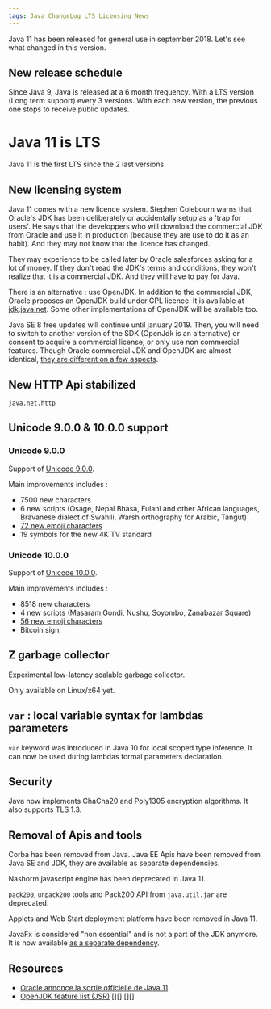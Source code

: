 ```yaml
---
tags: Java ChangeLog LTS Licensing News
---
```

Java 11 has been released for general use in september 2018. Let's see what changed in this version.
## New release schedule

Since Java 9, Java is released at a 6 month frequency. With a LTS version 
(Long term support) every 3 versions. With each new version, the previous one stops 
to receive public updates.

# Java 11 is LTS

Java 11 is the first LTS since the 2 last versions.

## New licensing system

Java 11 comes with a new licence system. Stephen Colebourn warns that Oracle's JDK has been 
deliberately or accidentally setup as a 'trap for users'. He says that the developpers who will
download the commercial JDK from Oracle and use it in production (because they are use to do it as an habit). And they may not know that the licence has changed. 

They may experience to be called later by Oracle salesforces asking for a lot of money. If they
don't read the JDK's terms and conditions, they won't realize that it is a commercial JDK.
And they will have to pay for Java.

There is an alternative : use OpenJDK. In addition to the commercial JDK, Oracle proposes an
OpenJDK build under GPL licence. It is available at [jdk.java.net](https://jdk.java.net/).
Some other implementations of OpenJDK will be available too.

Java SE 8 free updates will continue until january 2019. Then, you will need to switch to another
version of the SDK (OpenJdk is an alternative) or consent to acquire a commercial license, or
only use non commercial features. Though Oracle commercial JDK and OpenJDK are almost identical,
[they are different on a few aspects](https://blogs.oracle.com/java-platform-group/oracle-jdk-releases-for-java-11-and-later).

## New HTTP Api stabilized

`java.net.http`

## Unicode 9.0.0 & 10.0.0 support

### Unicode 9.0.0
Support of [Unicode 9.0.0](https://unicode.org/versions/Unicode9.0.0/).

Main improvements includes : 
* 7500 new characters
* 6 new scripts (Osage, Nepal Bhasa, Fulani and other African languages, Bravanese dialect of Swahili, Warsh orthography for Arabic, Tangut)
* [72 new emoji characters](http://www.unicode.org/emoji/charts/emoji-versions.html#2016)
* 19 symbols for the new 4K TV standard

### Unicode 10.0.0
Support of [Unicode 10.0.0](https://unicode.org/versions/Unicode10.0.0).

Main improvements includes :
* 8518 new characters
* 4 new scripts (Masaram Gondi, Nushu, Soyombo, Zanabazar Square)
* [56 new emoji characters](http://www.unicode.org/emoji/charts/emoji-versions.html#2017)
* Bitcoin sign, 

## Z garbage collector

Experimental low-latency scalable garbage collector.

Only available on Linux/x64 yet.

## `var` : local variable syntax for lambdas parameters

`var` keyword was introduced in Java 10 for local scoped type inference. 
It can now be used during lambdas formal parameters declaration.

## Security

Java now implements ChaCha20 and Poly1305 encryption algorithms. It also supports TLS 1.3.

## Removal of Apis and tools

Corba has been removed from Java. Java EE Apis have been removed from Java SE and JDK, 
they are available as separate dependencies.

Nashorm javascript engine has been deprecated in Java 11.

`pack200`, `unpack200` tools and Pack200 API from `java.util.jar` are deprecated.

Applets and Web Start deployment platform have been removed in Java 11.

JavaFx is considered "non essential" and is not a part of the JDK anymore. It is now available 
[as a separate dependency](https://openjfx.io/).

## Resources

* [Oracle annonce la sortie officielle de Java 11](https://www.developpez.com/actu/226307/Oracle-annonce-la-sortie-officielle-de-Java-11-tour-d-horizon-des-principales-nouveautes-de-cette-version-LTS/)
* [OpenJDK feature list (JSR)](https://openjdk.java.net/projects/jdk/11/)
[][]
[][]
